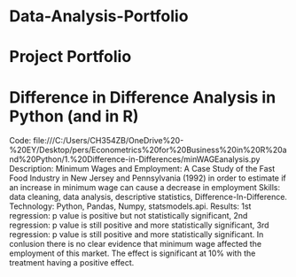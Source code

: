 # Data-Analysis-Portfolio
# Project Portfolio
# Difference in Difference Analysis in Python (and in R)
Code: file:///C:/Users/CH354ZB/OneDrive%20-%20EY/Desktop/pers/Econometrics%20for%20Business%20in%20R%20and%20Python/1.%20Difference-in-Differences/minWAGEanalysis.py
Description: Minimum Wages and Employment: A Case Study of the Fast Food Industry in New Jersey and Pennsylvania (1992) in order to estimate if an increase in minimum wage can cause a decrease in employment 
Skills: data cleaning, data analysis, descriptive statistics, Difference-In-Difference.
Technology: Python, Pandas, Numpy, statsmodels.api.
Results: 1st regression: p value is positive but not statistically significant, 2nd regression: p value is still positive and more statistically significant, 3rd regression: p value is still positive and more statistically significant. In conlusion there is no clear evidence that minimum wage affected the employment of this market. The effect is significant at 10% with the treatment having a positive effect.

